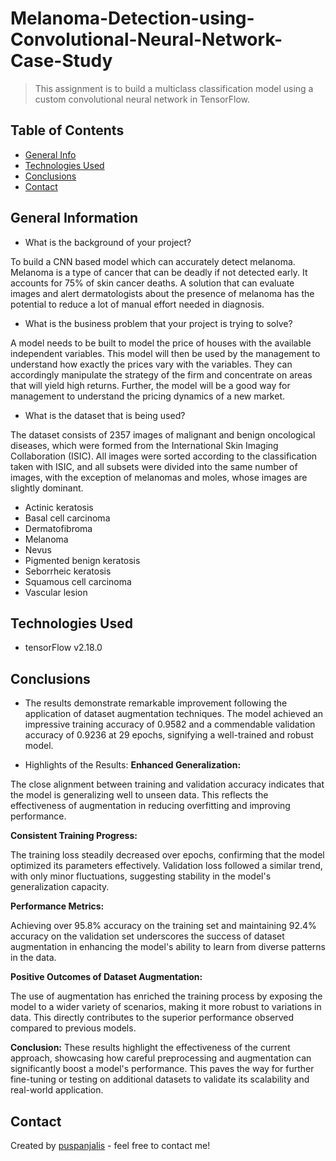 # Melanoma-Detection-using-Convolutional-Neural-Network-Case-Study

> This assignment is to build a multiclass classification model using a custom convolutional neural network in TensorFlow.

## Table of Contents
* [General Info](#general-information)
* [Technologies Used](#technologies-used)
* [Conclusions](#conclusions)
* [Contact](#contact)


## General Information
- What is the background of your project?

To build a CNN based model which can accurately detect melanoma. Melanoma is a type of cancer that can be deadly if not detected early. It accounts for 75% of skin cancer deaths. A solution that can evaluate images and alert dermatologists about the presence of melanoma has the potential to reduce a lot of manual effort needed in diagnosis.

- What is the business problem that your project is trying to solve?

A model needs to be built to model the price of houses with the available independent variables. This model will then be used by the management to understand how exactly the prices vary with the variables. They can accordingly manipulate the strategy of the firm and concentrate on areas that will yield high returns. Further, the model will be a good way for management to understand the pricing dynamics of a new market.

- What is the dataset that is being used?

The dataset consists of 2357 images of malignant and benign oncological diseases, which were formed from the International Skin Imaging Collaboration (ISIC). All images were sorted according to the classification taken with ISIC, and all subsets were divided into the same number of images, with the exception of melanomas and moles, whose images are slightly dominant.

- Actinic keratosis
- Basal cell carcinoma
- Dermatofibroma
- Melanoma
- Nevus
- Pigmented benign keratosis
- Seborrheic keratosis
- Squamous cell carcinoma
- Vascular lesion

## Technologies Used
- tensorFlow v2.18.0

## Conclusions

- The results demonstrate remarkable improvement following the application of dataset augmentation techniques. The model achieved an impressive training accuracy of 0.9582 and a commendable validation accuracy of 0.9236 at 29 epochs, signifying a well-trained and robust model.

- Highlights of the Results:
**Enhanced Generalization:**

The close alignment between training and validation accuracy indicates that the model is generalizing well to unseen data. This reflects the effectiveness of augmentation in reducing overfitting and improving performance.

**Consistent Training Progress:**

The training loss steadily decreased over epochs, confirming that the model optimized its parameters effectively.
Validation loss followed a similar trend, with only minor fluctuations, suggesting stability in the model's generalization capacity.

**Performance Metrics:**

Achieving over 95.8% accuracy on the training set and maintaining 92.4% accuracy on the validation set underscores the success of dataset augmentation in enhancing the model's ability to learn from diverse patterns in the data.

**Positive Outcomes of Dataset Augmentation:**

The use of augmentation has enriched the training process by exposing the model to a wider variety of scenarios, making it more robust to variations in data. This directly contributes to the superior performance observed compared to previous models.

**Conclusion:**
These results highlight the effectiveness of the current approach, showcasing how careful preprocessing and augmentation can significantly boost a model's performance. This paves the way for further fine-tuning or testing on additional datasets to validate its scalability and real-world application.

## Contact
Created by [puspanjalis](https://github.com/puspanjalis) - feel free to contact me!
